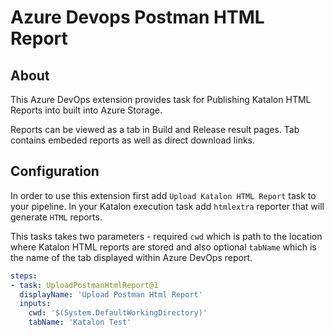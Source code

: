 # Azure Devops Postman HTML Report

## About

This Azure DevOps extension provides task for Publishing Katalon HTML Reports into built into Azure Storage.

Reports can be viewed as a tab in Build and Release result pages.
Tab contains embeded reports as well as direct download links.

## Configuration

In order to use this extension first add `Upload Katalon HTML Report` task to your pipeline. In your Katalon execution task add `htmlextra` reporter that will generate `HTML` reports.

This tasks takes two parameters - required `cwd` which is path to the location where Katalon HTML reports are stored and also optional `tabName` which is the name of the tab displayed within Azure DevOps report.

```YAML
steps:
- task: UploadPostmanHtmlReport@1
  displayName: 'Upload Postman Html Report'
  inputs:
    cwd: '$(System.DefaultWorkingDirectory)'
    tabName: 'Katalon Test'
```

